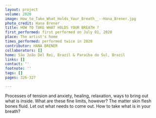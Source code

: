 ```yaml
---
layout: project
volume: 2020
image: How_to_Take_What_Holds_Your_Breath__--Hana_Brener.jpg
photo_credit: Hana Brener
title: HOW TO TAKE WHAT HOLDS YOUR BREATH ?
first_performed: first performed on July 01, 2020
place: The artist's home
times_performed: performed twice in 2020
contributor: HANA BRENER
collaborators: []
home: São João Del Rei, Brazil & Paraíba do Sul, Brazil
links: []
contact: ''
footnote: ''
tags: []
pages: 326-327

---
```


Processes of tension and anxiety, healing, relaxation, ways to bring out what is inside.
What are these fine limits, however?
The matter skin flesh bones fluid. Let out what needs to come out. How to take what is in your breath?
